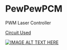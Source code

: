 # PewPewPCM
PWM Laser Controller

[Circuit Used](Circuit/circuit.png)

[![IMAGE ALT TEXT HERE](https://img.youtube.com/vi/cXQKUah9bkY/0.jpg)](https://www.youtube.com/shorts/cXQKUah9bkY)


